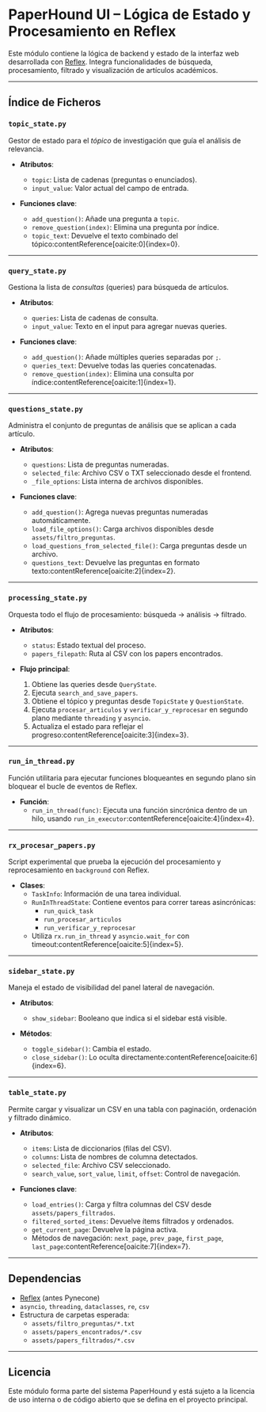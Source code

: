 # PaperHound UI – Lógica de Estado y Procesamiento en Reflex

Este módulo contiene la lógica de backend y estado de la interfaz web desarrollada con [Reflex](https://reflex.dev). Integra funcionalidades de búsqueda, procesamiento, filtrado y visualización de artículos académicos.

---

## Índice de Ficheros

### `topic_state.py`
Gestor de estado para el *tópico* de investigación que guía el análisis de relevancia.

- **Atributos**:
  - `topic`: Lista de cadenas (preguntas o enunciados).
  - `input_value`: Valor actual del campo de entrada.

- **Funciones clave**:
  - `add_question()`: Añade una pregunta a `topic`.
  - `remove_question(index)`: Elimina una pregunta por índice.
  - `topic_text`: Devuelve el texto combinado del tópico:contentReference[oaicite:0]{index=0}.

---

### `query_state.py`
Gestiona la lista de *consultas* (queries) para búsqueda de artículos.

- **Atributos**:
  - `queries`: Lista de cadenas de consulta.
  - `input_value`: Texto en el input para agregar nuevas queries.

- **Funciones clave**:
  - `add_question()`: Añade múltiples queries separadas por `;`.
  - `queries_text`: Devuelve todas las queries concatenadas.
  - `remove_question(index)`: Elimina una consulta por índice:contentReference[oaicite:1]{index=1}.

---

### `questions_state.py`
Administra el conjunto de preguntas de análisis que se aplican a cada artículo.

- **Atributos**:
  - `questions`: Lista de preguntas numeradas.
  - `selected_file`: Archivo CSV o TXT seleccionado desde el frontend.
  - `_file_options`: Lista interna de archivos disponibles.

- **Funciones clave**:
  - `add_question()`: Agrega nuevas preguntas numeradas automáticamente.
  - `load_file_options()`: Carga archivos disponibles desde `assets/filtro_preguntas`.
  - `load_questions_from_selected_file()`: Carga preguntas desde un archivo.
  - `questions_text`: Devuelve las preguntas en formato texto:contentReference[oaicite:2]{index=2}.

---

### `processing_state.py`
Orquesta todo el flujo de procesamiento: búsqueda → análisis → filtrado.

- **Atributos**:
  - `status`: Estado textual del proceso.
  - `papers_filepath`: Ruta al CSV con los papers encontrados.

- **Flujo principal**:
  1. Obtiene las queries desde `QueryState`.
  2. Ejecuta `search_and_save_papers`.
  3. Obtiene el tópico y preguntas desde `TopicState` y `QuestionState`.
  4. Ejecuta `procesar_articulos` y `verificar_y_reprocesar` en segundo plano mediante `threading` y `asyncio`.
  5. Actualiza el estado para reflejar el progreso:contentReference[oaicite:3]{index=3}.

---

### `run_in_thread.py`
Función utilitaria para ejecutar funciones bloqueantes en segundo plano sin bloquear el bucle de eventos de Reflex.

- **Función**:
  - `run_in_thread(func)`: Ejecuta una función sincrónica dentro de un hilo, usando `run_in_executor`:contentReference[oaicite:4]{index=4}.

---

### `rx_procesar_papers.py`
Script experimental que prueba la ejecución del procesamiento y reprocesamiento en `background` con Reflex.

- **Clases**:
  - `TaskInfo`: Información de una tarea individual.
  - `RunInThreadState`: Contiene eventos para correr tareas asincrónicas:
    - `run_quick_task`
    - `run_procesar_articulos`
    - `run_verificar_y_reprocesar`
  - Utiliza `rx.run_in_thread` y `asyncio.wait_for` con timeout:contentReference[oaicite:5]{index=5}.

---

### `sidebar_state.py`
Maneja el estado de visibilidad del panel lateral de navegación.

- **Atributos**:
  - `show_sidebar`: Booleano que indica si el sidebar está visible.

- **Métodos**:
  - `toggle_sidebar()`: Cambia el estado.
  - `close_sidebar()`: Lo oculta directamente:contentReference[oaicite:6]{index=6}.

---

### `table_state.py`
Permite cargar y visualizar un CSV en una tabla con paginación, ordenación y filtrado dinámico.

- **Atributos**:
  - `items`: Lista de diccionarios (filas del CSV).
  - `columns`: Lista de nombres de columna detectados.
  - `selected_file`: Archivo CSV seleccionado.
  - `search_value`, `sort_value`, `limit`, `offset`: Control de navegación.

- **Funciones clave**:
  - `load_entries()`: Carga y filtra columnas del CSV desde `assets/papers_filtrados`.
  - `filtered_sorted_items`: Devuelve ítems filtrados y ordenados.
  - `get_current_page`: Devuelve la página activa.
  - Métodos de navegación: `next_page`, `prev_page`, `first_page`, `last_page`:contentReference[oaicite:7]{index=7}.

---

## Dependencias

- [Reflex](https://reflex.dev) (antes Pynecone)
- `asyncio`, `threading`, `dataclasses`, `re`, `csv`
- Estructura de carpetas esperada:
  - `assets/filtro_preguntas/*.txt`
  - `assets/papers_encontrados/*.csv`
  - `assets/papers_filtrados/*.csv`

---

## Licencia

Este módulo forma parte del sistema PaperHound y está sujeto a la licencia de uso interna o de código abierto que se defina en el proyecto principal.
